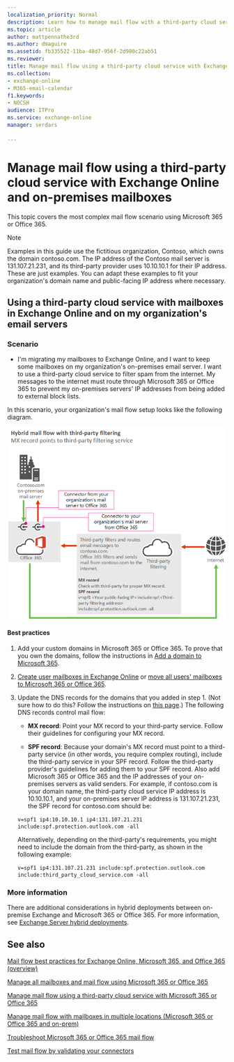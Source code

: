 ```yaml
---
localization_priority: Normal
description: Learn how to manage mail flow with a third-party cloud service in an Exchange hybrid environment (where your mailboxes are in both an on-premises organization and in Exchange Online).
ms.topic: article
author: mattpennathe3rd
ms.author: dmaguire
ms.assetid: fb335522-11ba-48d7-956f-2d980c22ab51
ms.reviewer: 
title: Manage mail flow using a third-party cloud service with Exchange Online and on-premises mailboxes
ms.collection: 
- exchange-online
- M365-email-calendar
f1.keywords:
- NOCSH
audience: ITPro
ms.service: exchange-online
manager: serdars

---
```


# Manage mail flow using a third-party cloud service with Exchange Online and on-premises mailboxes

This topic covers the most complex mail flow scenario using Microsoft 365 or Office 365.

> [!NOTE]
> Examples in this guide use the fictitious organization, Contoso, which owns the domain contoso.com. The IP address of the Contoso mail server is 131.107.21.231, and its third-party provider uses 10.10.10.1 for their IP address. These are just examples. You can adapt these examples to fit your organization's domain name and public-facing IP address where necessary.

## Using a third-party cloud service with mailboxes in Exchange Online and on my organization's email servers

### Scenario

- I'm migrating my mailboxes to Exchange Online, and I want to keep some mailboxes on my organization's on-premises email server. I want to use a third-party cloud service to filter spam from the internet. My messages to the internet must route through Microsoft 365 or Office 365 to prevent my on-premises servers' IP addresses from being added to external block lists.

In this scenario, your organization's mail flow setup looks like the following diagram.

![Mail flow diagram showing mail from the internet going to a third-party service then to Microsoft 365 or Office 365 and then to on-premises servers. Mail from on-premises servers goes to Microsoft 365 or Office 365 then to the internet (bypassing the third-party service).](../media/fc2c46f3-a1e4-45b7-845b-ff6197113673.png)

#### Best practices

1. Add your custom domains in Microsoft 365 or Office 365. To prove that you own the domains, follow the instructions in [Add a domain to Microsoft 365](https://docs.microsoft.com/microsoft-365/admin/setup/add-domain).

2. [Create user mailboxes in Exchange Online](../recipients-in-exchange-online/create-user-mailboxes.md) or [move all users' mailboxes to Microsoft 365 or Office 365](../mailbox-migration/mailbox-migration.md).

3. Update the DNS records for the domains that you added in step 1. (Not sure how to do this? Follow the instructions on [this page](https://docs.microsoft.com/microsoft-365/admin/get-help-with-domains/create-dns-records-at-any-dns-hosting-provider).) The following DNS records control mail flow:

   - **MX record**: Point your MX record to your third-party service. Follow their guidelines for configuring your MX record.

   - **SPF record**: Because your domain's MX record must point to a third-party service (in other words, you require complex routing), include the third-party service in your SPF record. Follow the third-party provider's guidelines for adding them to your SPF record. Also add Microsoft 365 or Office 365 and the IP addresses of your on-premises servers as valid senders. For example, if contoso.com is your domain name, the third-party cloud service IP address is 10.10.10.1, and your on-premises server IP address is 131.107.21.231, the SPF record for contoso.com should be:

   ```text
   v=spf1 ip4:10.10.10.1 ip4:131.107.21.231 include:spf.protection.outlook.com -all
   ```

   Alternatively, depending on the third-party's requirements, you might need to include the domain from the third-party, as shown in the following example:

   ```text
   v=spf1 ip4:131.107.21.231 include:spf.protection.outlook.com include:third_party_cloud_service.com -all
   ```

### More information

There are additional considerations in hybrid deployments between on-premise Exchange and Microsoft 365 or Office 365. For more information, see [Exchange Server hybrid deployments](https://docs.microsoft.com/exchange/exchange-hybrid).

## See also

[Mail flow best practices for Exchange Online, Microsoft 365, and Office 365 (overview)](mail-flow-best-practices.md)

[Manage all mailboxes and mail flow using Microsoft 365 or Office 365](manage-mailboxes-using-microsoft-365-or-office-365.md)

[Manage mail flow using a third-party cloud service with Microsoft 365 or Office 365](manage-mail-flow-using-third-party-cloud.md)

[Manage mail flow with mailboxes in multiple locations (Microsoft 365 or Office 365 and on-prem)](manage-mail-flow-for-multiple-locations.md)

[Troubleshoot Microsoft 365 or Office 365 mail flow](troubleshoot-mail-flow.md)

[Test mail flow by validating your connectors](test-mail-flow.md)
